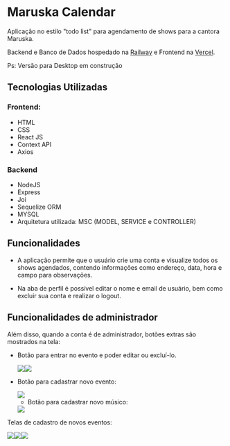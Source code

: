 # Maruska Calendar

Aplicação no estilo "todo list" para agendamento de shows para a cantora Maruska.

Backend e Banco de Dados hospedado na <a href='https://railway.app/'>Railway</a> e Frontend na <a href='https://vercel.com/'>Vercel</a>.

Ps: Versão para Desktop em construção

## Tecnologias Utilizadas

### Frontend:

- HTML
- CSS
- React JS
- Context API
- Axios

### Backend

- NodeJS
- Express
- Joi
- Sequelize ORM
- MYSQL
- Arquitetura utilizada: MSC (MODEL, SERVICE e CONTROLLER)

## Funcionalidades

- A aplicação permite que o usuário crie uma conta e visualize todos os shows agendados, contendo informações como endereço, data, hora e campo para observações.

- Na aba de perfil é possível editar o nome e email de usuário, bem como excluir sua conta e realizar o logout.

## Funcionalidades de administrador

Além disso, quando a conta é de administrador, botões extras são mostrados na tela:

- Botão para entrar no evento e poder editar ou excluí-lo.

  <img src='./readme/images/enter-button.jpeg'><img src='./readme/images/inside-event.jpeg'>

- Botão para cadastrar novo evento:

  <img src='./readme/images/new-event.jpeg'>

  - Botão para cadastrar novo músico:

  <img src='./readme/images/new-musician.jpeg'>

Telas de cadastro de novos eventos:

<img src='./readme/images/event-form.jpeg'><img src='./readme/images/add-musician-form.jpeg'><img src='./readme/images/event-review.jpeg'>
